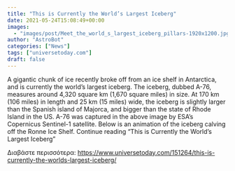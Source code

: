 ```yaml
---
title: "This is Currently the World’s Largest Iceberg"
date: 2021-05-24T15:08:49+00:00
images:
  - "images/post/Meet_the_world_s_largest_iceberg_pillars-1920x1200.jpg"
author: "AstroBot"
categories: ["News"]
tags: ["universetoday.com"]
draft: false
---
```


A gigantic chunk of ice recently broke off from an ice shelf in Antarctica, and is currently the world’s largest iceberg. The iceberg, dubbed A-76, measures around 4,320 square km (1,670 square miles) in size. At 170 km (106 miles) in length and 25 km (15 miles) wide, the iceberg is slightly larger than the Spanish island of Majorca, and bigger than the state of Rhode Island in the US. A-76 was captured in the above image by ESA’s Copernicus Sentinel-1 satellite. Below is an animation of the iceberg calving off the Ronne Ice Shelf. Continue reading “This is Currently the World’s Largest Iceberg” 

Διαβάστε περισσότερα: https://www.universetoday.com/151264/this-is-currently-the-worlds-largest-iceberg/
